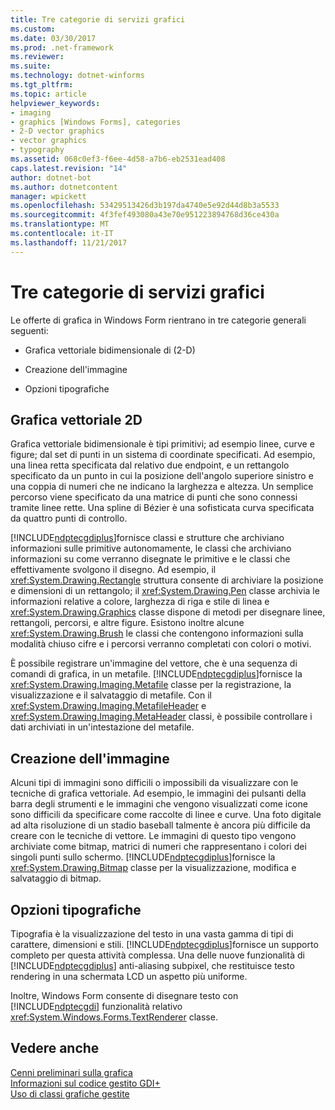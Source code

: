 ```yaml
---
title: Tre categorie di servizi grafici
ms.custom: 
ms.date: 03/30/2017
ms.prod: .net-framework
ms.reviewer: 
ms.suite: 
ms.technology: dotnet-winforms
ms.tgt_pltfrm: 
ms.topic: article
helpviewer_keywords:
- imaging
- graphics [Windows Forms], categories
- 2-D vector graphics
- vector graphics
- typography
ms.assetid: 068c0ef3-f6ee-4d58-a7b6-eb2531ead408
caps.latest.revision: "14"
author: dotnet-bot
ms.author: dotnetcontent
manager: wpickett
ms.openlocfilehash: 53429513426d3b197da4740e5e92d44d8b3a5533
ms.sourcegitcommit: 4f3fef493080a43e70e951223894768d36ce430a
ms.translationtype: MT
ms.contentlocale: it-IT
ms.lasthandoff: 11/21/2017
---
```

# <a name="three-categories-of-graphics-services"></a>Tre categorie di servizi grafici
Le offerte di grafica in Windows Form rientrano in tre categorie generali seguenti:  
  
-   Grafica vettoriale bidimensionale di (2-D)  
  
-   Creazione dell'immagine  
  
-   Opzioni tipografiche  
  
## <a name="2-d-vector-graphics"></a>Grafica vettoriale 2D  
 Grafica vettoriale bidimensionale è tipi primitivi; ad esempio linee, curve e figure; dal set di punti in un sistema di coordinate specificati. Ad esempio, una linea retta specificata dal relativo due endpoint, e un rettangolo specificato da un punto in cui la posizione dell'angolo superiore sinistro e una coppia di numeri che ne indicano la larghezza e altezza. Un semplice percorso viene specificato da una matrice di punti che sono connessi tramite linee rette. Una spline di Bézier è una sofisticata curva specificata da quattro punti di controllo.  
  
 [!INCLUDE[ndptecgdiplus](../../../../includes/ndptecgdiplus-md.md)]fornisce classi e strutture che archiviano informazioni sulle primitive autonomamente, le classi che archiviano informazioni su come verranno disegnate le primitive e le classi che effettivamente svolgono il disegno. Ad esempio, il <xref:System.Drawing.Rectangle> struttura consente di archiviare la posizione e dimensioni di un rettangolo; il <xref:System.Drawing.Pen> classe archivia le informazioni relative a colore, larghezza di riga e stile di linea e <xref:System.Drawing.Graphics> classe dispone di metodi per disegnare linee, rettangoli, percorsi, e altre figure. Esistono inoltre alcune <xref:System.Drawing.Brush> le classi che contengono informazioni sulla modalità chiuso cifre e i percorsi verranno completati con colori o motivi.  
  
 È possibile registrare un'immagine del vettore, che è una sequenza di comandi di grafica, in un metafile. [!INCLUDE[ndptecgdiplus](../../../../includes/ndptecgdiplus-md.md)]fornisce la <xref:System.Drawing.Imaging.Metafile> classe per la registrazione, la visualizzazione e il salvataggio di metafile. Con il <xref:System.Drawing.Imaging.MetafileHeader> e <xref:System.Drawing.Imaging.MetaHeader> classi, è possibile controllare i dati archiviati in un'intestazione del metafile.  
  
## <a name="imaging"></a>Creazione dell'immagine  
 Alcuni tipi di immagini sono difficili o impossibili da visualizzare con le tecniche di grafica vettoriale. Ad esempio, le immagini dei pulsanti della barra degli strumenti e le immagini che vengono visualizzati come icone sono difficili da specificare come raccolte di linee e curve. Una foto digitale ad alta risoluzione di un stadio baseball talmente è ancora più difficile da creare con le tecniche di vettore. Le immagini di questo tipo vengono archiviate come bitmap, matrici di numeri che rappresentano i colori dei singoli punti sullo schermo. [!INCLUDE[ndptecgdiplus](../../../../includes/ndptecgdiplus-md.md)]fornisce la <xref:System.Drawing.Bitmap> classe per la visualizzazione, modifica e salvataggio di bitmap.  
  
## <a name="typography"></a>Opzioni tipografiche  
 Tipografia è la visualizzazione del testo in una vasta gamma di tipi di carattere, dimensioni e stili. [!INCLUDE[ndptecgdiplus](../../../../includes/ndptecgdiplus-md.md)]fornisce un supporto completo per questa attività complessa. Una delle nuove funzionalità di [!INCLUDE[ndptecgdiplus](../../../../includes/ndptecgdiplus-md.md)] anti-aliasing subpixel, che restituisce testo rendering in una schermata LCD un aspetto più uniforme.  
  
 Inoltre, Windows Form consente di disegnare testo con [!INCLUDE[ndptecgdi](../../../../includes/ndptecgdi-md.md)] funzionalità relativo <xref:System.Windows.Forms.TextRenderer> classe.  
  
## <a name="see-also"></a>Vedere anche  
 [Cenni preliminari sulla grafica](../../../../docs/framework/winforms/advanced/graphics-overview-windows-forms.md)  
 [Informazioni sul codice gestito GDI+](../../../../docs/framework/winforms/advanced/about-gdi-managed-code.md)  
 [Uso di classi grafiche gestite](../../../../docs/framework/winforms/advanced/using-managed-graphics-classes.md)
